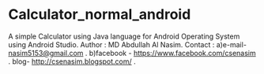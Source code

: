 # Calculator_normal_android
A simple Calculator using Java language for Android Operating System using Android Studio.
Author : MD Abdullah Al Nasim. Contact : a)e-mail- nasim5153@gmail.com . b)facebook - https://www.facebook.com/csenasim . blog- http://csenasim.blogspot.com/ . 

